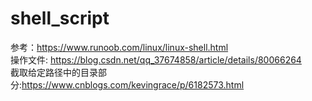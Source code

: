 # shell_script  

参考：<https://www.runoob.com/linux/linux-shell.html>  
操作文件: <https://blog.csdn.net/qq_37674858/article/details/80066264>  
截取给定路径中的目录部分:<https://www.cnblogs.com/kevingrace/p/6182573.html>  